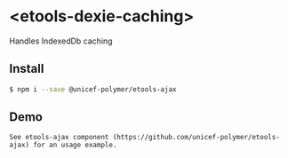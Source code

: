 # \<etools-dexie-caching\>

Handles IndexedDb caching

## Install

```bash
$ npm i --save @unicef-polymer/etools-ajax
```

## Demo

```
See etools-ajax component (https://github.com/unicef-polymer/etools-ajax) for an usage example.
```



